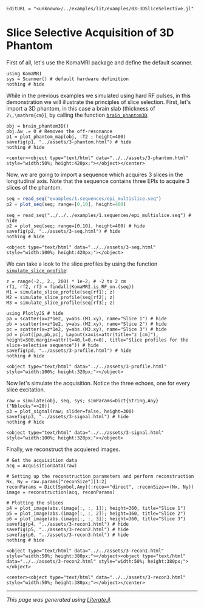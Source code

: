 ```@meta
EditURL = "<unknown>/../examples/lit/examples/03-3DSliceSelective.jl"
```

# Slice Selective Acquisition of 3D Phantom

First of all, let's use the KomaMRI package and define the default scanner.

````@example 03-3DSliceSelective
using KomaMRI
sys = Scanner() # default hardware definition
nothing # hide
````

While in the previous examples we simulated using hard RF pulses,
in this demonstration we will illustrate the principles of slice selection.
First, let's import a 3D phantom, in this case a brain slab
(thickness of ``2\,\mathrm{cm}``), by calling the function [`brain_phantom3D`](@ref).

````@example 03-3DSliceSelective
obj = brain_phantom3D()
obj.Δw .= 0 # Removes the off-resonance
p1 = plot_phantom_map(obj, :T2 ; height=400)
savefig(p1, "../assets/3-phantom.html") # hide
nothing # hide
````

```@raw html
<center><object type="text/html" data="../../assets/3-phantom.html" style="width:50%; height:420px;"></object></center>
```

Now, we are going to import a sequence which acquires
3 slices in the longitudinal axis. Note that the sequence
contains three EPIs to acquire 3 slices of the phantom.

```julia
seq = read_seq("examples/1.sequences/epi_multislice.seq")
p2 = plot_seq(seq; range=[0,10], height=400)
```

````@example 03-3DSliceSelective
seq = read_seq("../../../examples/1.sequences/epi_multislice.seq") # hide
p2 = plot_seq(seq; range=[0,10], height=400) # hide
savefig(p2, "../assets/3-seq.html") # hide
nothing # hide
````

```@raw html
<object type="text/html" data="../../assets/3-seq.html" style="width:100%; height:420px;"></object>
```

We can take a look to the slice profiles by using the function [`simulate_slice_profile`](@ref):

````@example 03-3DSliceSelective
z = range(-2., 2., 200) * 1e-2; # -2 to 2 cm
rf1, rf2, rf3 = findall(KomaMRI.is_RF_on.(seq))
M1 = simulate_slice_profile(seq[rf1]; z)
M2 = simulate_slice_profile(seq[rf2]; z)
M3 = simulate_slice_profile(seq[rf3]; z)

using PlotlyJS # hide
pa = scatter(x=z*1e2, y=abs.(M1.xy), name="Slice 1") # hide
pb = scatter(x=z*1e2, y=abs.(M2.xy), name="Slice 2") # hide
pc = scatter(x=z*1e2, y=abs.(M3.xy), name="Slice 3") # hide
pd = plot([pa,pb,pc], Layout(xaxis=attr(title="z [cm]"), height=300,margin=attr(t=40,l=0,r=0), title="Slice profiles for the slice-selective sequence")) # hide
savefig(pd, "../assets/3-profile.html") # hide
nothing # hide
````

```@raw html
<object type="text/html" data="../../assets/3-profile.html" style="width:100%; height:320px;"></object>
```

Now let's simulate the acquisition.
Notice the three echoes, one for every slice excitation.

````@example 03-3DSliceSelective
raw = simulate(obj, seq, sys; simParams=Dict{String,Any}("Nblocks"=>20))
p3 = plot_signal(raw; slider=false, height=300)
savefig(p3, "../assets/3-signal.html") # hide
nothing # hide
````

```@raw html
<object type="text/html" data="../../assets/3-signal.html" style="width:100%; height:320px;"></object>
```

Finally, we reconstruct the acquiered images.

````@example 03-3DSliceSelective
# Get the acquisition data
acq = AcquisitionData(raw)

# Setting up the reconstruction parameters and perform reconstruction
Nx, Ny = raw.params["reconSize"][1:2]
reconParams = Dict{Symbol,Any}(:reco=>"direct", :reconSize=>(Nx, Ny))
image = reconstruction(acq, reconParams)

# Plotting the slices
p4 = plot_image(abs.(image[:, :, 1]); height=360, title="Slice 1")
p5 = plot_image(abs.(image[:, :, 2]); height=360, title="Slice 2")
p6 = plot_image(abs.(image[:, :, 3]); height=360, title="Slice 3")
savefig(p4, "../assets/3-recon1.html") # hide
savefig(p5, "../assets/3-recon2.html") # hide
savefig(p6, "../assets/3-recon3.html") # hide
nothing # hide
````

```@raw html
<object type="text/html" data="../../assets/3-recon1.html" style="width:50%; height:380px;"></object><object type="text/html" data="../../assets/3-recon2.html" style="width:50%; height:380px;"></object>
```
```@raw html
<center><object type="text/html" data="../../assets/3-recon3.html" style="width:50%; height:380px;"></object></center>
```

---

*This page was generated using [Literate.jl](https://github.com/fredrikekre/Literate.jl).*

